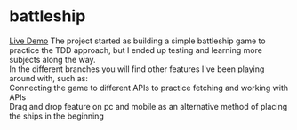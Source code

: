 # battleship
<a href="https://battleship-mm0h.onrender.com/">Live Demo</a>
The project started as building a simple battleship game to practice the TDD approach, but I ended up testing and learning more subjects along the way.<br>
In the different branches you will find other features I've been playing around with, such as:<br>
Connecting the game to different APIs to practice fetching and working with APIs<br>
Drag and drop feature on pc and mobile as an alternative method of placing the ships in the beginning 
